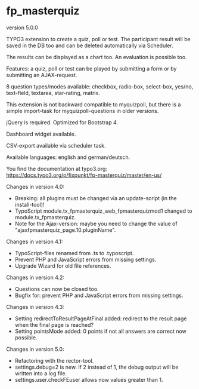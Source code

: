 # fp_masterquiz

version 5.0.0

TYPO3 extension to create a quiz, poll or test. The participant result will be saved in the DB too and can be deleted automatically via Scheduler.

The results can be displayed as a chart too. An evaluation is possible too.

Features: a quiz, poll or test can be played by submitting a form or by submitting an AJAX-request.

8 question types/modes available: checkbox, radio-box, select-box, yes/no, text-field, textarea, star-rating, matrix.

This extension is not backward compatible to myquizpoll, but there is a simple import-task for myquizpoll-questions in older versions.

jQuery is required. Optimized for Bootstrap 4.

Dashboard widget available.

CSV-export available via scheduler task.

Available languages: english and german/deutsch.

You find the documentation at typo3.org: https://docs.typo3.org/p/fixpunkt/fp-masterquiz/master/en-us/


Changes in version 4.0:
- Breaking: all plugins must be changed via an update-script (in the install-tool)!
- TypoScript module.tx_fpmasterquiz_web_fpmasterquizmod1 changed to module.tx_fpmasterquiz.
- Note for the Ajax-version: maybe you need to change the value of "ajaxfpmasterquiz_page.10.pluginName".

Changes in version 4.1:
- TypoScript-files renamed from .ts to .typoscript.
- Prevent PHP and JavaScript errors from missing settings.
- Upgrade Wizard for old file references.

Changes in version 4.2:
- Questions can now be closed too.
- Bugfix for: prevent PHP and JavaScript errors from missing settings.

Changes in version 4.3:
- Setting redirectToResultPageAtFinal added: redirect to the result page when the final page is reached?
- Setting pointsMode added: 0 points if not all answers are correct now possible.

Changes in version 5.0:
- Refactoring with the rector-tool.
- settings.debug=2 is new. If 2 instead of 1, the debug output will be written into a log file.
- settings.user.checkFEuser allows now values greater than 1.